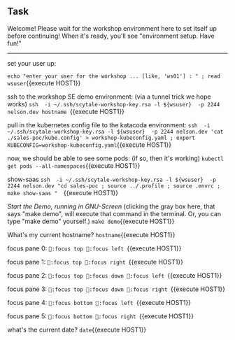 ## Task

Welcome!   Please wait for the workshop environment here to set itself up before continuing!
When it's ready, you'll see "environment setup.  Have fun!"

----


set your user up:

`echo "enter your user for the workshop ... [like, 'ws01'] : " ; read wsuser`{{execute HOST1}}

ssh to the workshop SE demo environment: (via a tunnel trick we hope works)
`ssh  -i ~/.ssh/scytale-workshop-key.rsa -l ${wsuser}  -p 2244 nelson.dev hostname `{{execute HOST1}}

pull in the kubernetes config file to the katacoda environment:
`ssh  -i ~/.ssh/scytale-workshop-key.rsa -l ${wsuser}  -p 2244 nelson.dev 'cat ./sales-poc/kube.config' > workshop-kubeconfig.yaml ; export KUBECONFIG=workshop-kubeconfig.yaml`{{execute HOST1}}

now, we should be able to see some pods:
(if so, then it's working)
`kubectl get pods --all-namespaces`{{execute HOST1}}


show-saas
`ssh  -i ~/.ssh/scytale-workshop-key.rsa -l ${wsuser}  -p 2244 nelson.dev "cd sales-poc ; source ../.profile ; source .envrc ; make show-saas "  `{{execute HOST1}}






*Start the Demo, running in GNU-Screen*
(clicking the gray box here, that says "make demo", will execute that command in the terminal.  Or, you can type "make demo" yourself.)
`make demo`{{execute HOST1}}

What's my current hostname?
`hostname`{{execute HOST1}}

focus pane 0:
`:focus top:focus left`{{execute HOST1}}

focus pane 1:
`:focus top:focus right`{{execute HOST1}}

focus pane 2:
`:focus top:focus down:focus left`{{execute HOST1}}

focus pane 3:
`:focus top:focus down:focus right`{{execute HOST1}}

focus pane 4:
`:focus bottom:focus left`{{execute HOST1}}

focus pane 5:
`:focus bottom:focus right`{{execute HOST1}}


what's the current date?
`date`{{execute HOST1}}

